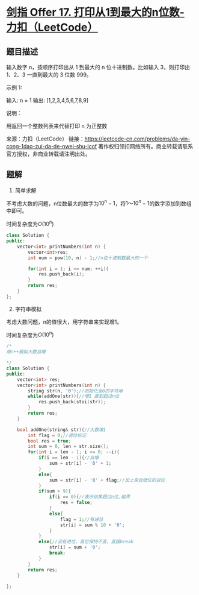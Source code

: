 # [剑指 Offer 17. 打印从1到最大的n位数- 力扣（LeetCode）](https://leetcode-cn.com/problems/da-yin-cong-1dao-zui-da-de-nwei-shu-lcof/)

## 题目描述

输入数字 n，按顺序打印出从 1 到最大的 n 位十进制数。比如输入 3，则打印出 1、2、3 一直到最大的 3 位数 999。

示例 1:

输入: n = 1
输出: [1,2,3,4,5,6,7,8,9]


说明：

用返回一个整数列表来代替打印
n 为正整数

来源：力扣（LeetCode）
链接：https://leetcode-cn.com/problems/da-yin-cong-1dao-zui-da-de-nwei-shu-lcof
著作权归领扣网络所有。商业转载请联系官方授权，非商业转载请注明出处。

## 题解

1. 简单求解

不考虑大数的问题，n位数最大的数字为$10^n - 1$，将$1 ～ 10^n - 1$的数字添加到数组中即可。

时间复杂度为$O(10^n)$

```c++
class Solution {
public:
    vector<int> printNumbers(int n) {
        vector<int>res;
        int num = pow(10, n) - 1;//n位十进制数最大的一个

        for(int i = 1; i <= num; ++i){
            res.push_back(i);
        }
        return res;
    }
};
```



2. 字符串模拟

考虑大数问题，n的值很大，用字符串来实现增1。

时间复杂度为$O(10^n)$

```c++
/*
用c++模拟大数自增

*/
class Solution {
public:
	vector<int> res;
	vector<int> printNumbers(int n) {
		string str(n, '0');//初始化全0的字符串
        while(addOne(str)){//增1 直到超过n位
            res.push_back(stoi(str));
        }
        return res;
	}

    bool addOne(string& str){//大数增1
        int flag = 0;//进位标记
        bool res = true;
        int sum = 0, len = str.size();
        for(int i = len - 1; i >= 0; --i){
            if(i == len - 1){//自增
                sum = str[i] - '0' + 1;
            }
            else{
                sum = str[i] - '0' + flag;//加上来自低位的进位
            }
            if(sum > 9){
                if(i == 0){//表示结果超过n位,越界
                    res = false;
                }
                else{
                    flag = 1;//有进位
                    str[i] = sum % 10 + '0';
                }
            }
            else{//没有进位，高位保持不变，直接break
                str[i] = sum + '0';
                break;
            }
        }
        return res;
    }
	
};
```

